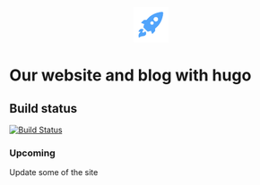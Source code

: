 <p align="center"><img width=12.5% src="https://github.com/viaops/viaops-website/blob/master/static/images/profile.png"></p>

# Our website and blog with hugo


## Build status
[![Build Status](https://jenkins.viaops.com/buildStatus/icon?job=viaops-website)](https://jenkins.viaops.com/job/jenkins-website/)
<br />

### Upcoming 
Update some of the site
